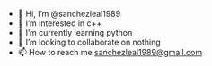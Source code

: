 - 👋 Hi, I’m @sanchezleal1989
- 👀 I’m interested in c++
- 🌱 I’m currently learning python
- 💞️ I’m looking to collaborate on nothing
- 📫 How to reach me sanchezleal1989@gmail.com

<!---
sanchezleal1989/sanchezleal1989 is a ✨ special ✨ repository because its `README.md` (this file) appears on your GitHub profile.
You can click the Preview link to take a look at your changes.
--->
